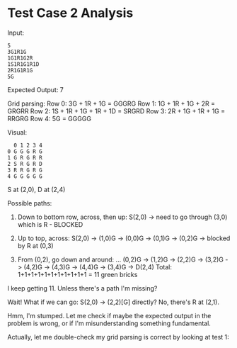 # Test Case 2 Analysis

Input:
```
5
3G1R1G
1G1R1G2R
1S1R1G1R1D
2R1G1R1G
5G
```

Expected Output: 7

Grid parsing:
Row 0: 3G + 1R + 1G = GGGRG
Row 1: 1G + 1R + 1G + 2R = GRGRR
Row 2: 1S + 1R + 1G + 1R + 1D = SRGRD
Row 3: 2R + 1G + 1R + 1G = RRGRG
Row 4: 5G = GGGGG

Visual:
```
  0 1 2 3 4
0 G G G R G
1 G R G R R
2 S R G R D
3 R R G R G
4 G G G G G
```

S at (2,0), D at (2,4)

Possible paths:
1. Down to bottom row, across, then up:
   S(2,0) -> need to go through (3,0) which is R - BLOCKED

2. Up to top, across:
   S(2,0) -> (1,0)G -> (0,0)G -> (0,1)G -> (0,2)G -> blocked by R at (0,3)
   
3. From (0,2), go down and around:
   ... (0,2)G -> (1,2)G -> (2,2)G -> (3,2)G -> (4,2)G -> (4,3)G -> (4,4)G -> (3,4)G -> D(2,4)
   Total: 1+1+1+1+1+1+1+1+1+1+1 = 11 green bricks

I keep getting 11. Unless there's a path I'm missing?

Wait! What if we can go:
S(2,0) -> (2,2)[G] directly? No, there's R at (2,1).

Hmm, I'm stumped. Let me check if maybe the expected output in the problem is wrong, or if I'm misunderstanding something fundamental.

Actually, let me double-check my grid parsing is correct by looking at test 1:
